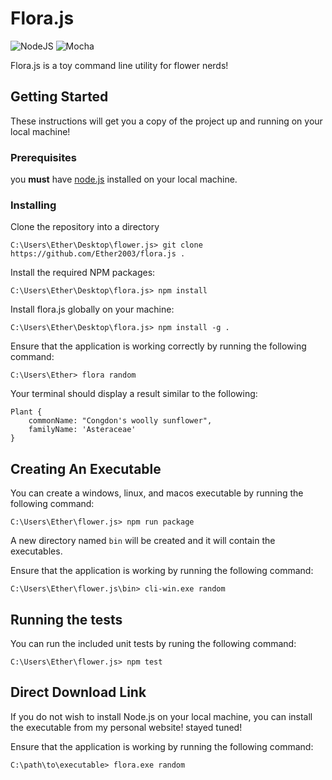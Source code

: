 # Flora.js
![NodeJS](https://img.shields.io/badge/node.js-6DA55F?style=for-the-badge&logo=node.js&logoColor=white)
![Mocha](https://img.shields.io/badge/-mocha-%238D6748?style=for-the-badge&logo=mocha&logoColor=white)  

Flora.js is a toy command line utility for flower nerds!

## Getting Started
These instructions will get you a copy of the project up and running on your local machine! 

### Prerequisites
you **must** have <a href="https://nodejs.org/en/">node.js</a> installed on your local machine.

### Installing
Clone the repository into a directory
```
C:\Users\Ether\Desktop\flower.js> git clone https://github.com/Ether2003/flora.js .
```

Install the required NPM packages:
```
C:\Users\Ether\Desktop\flora.js> npm install
```

Install flora.js globally on your machine:
```
C:\Users\Ether\Desktop\flora.js> npm install -g .
```

Ensure that the application is working correctly by running the following command:
```
C:\Users\Ether> flora random
```

Your terminal should display a result similar to the following:
```
Plant {
    commonName: "Congdon's woolly sunflower",
    familyName: 'Asteraceae'
}
```

## Creating An Executable
You can create a windows, linux, and macos executable by running the following command:
```
C:\Users\Ether\flower.js> npm run package
```

A new directory named ``bin`` will be created and it will contain the executables.

Ensure that the application is working by running the following command:
```
C:\Users\Ether\flower.js\bin> cli-win.exe random
```

## Running the tests
You can run the included unit tests by runing the following command:
```
C:\Users\Ether\flower.js> npm test
```

## Direct Download Link
If you do not wish to install Node.js on your local machine, you can install the executable from my personal website! stayed tuned!

Ensure that the application is working by running the following command:
```
C:\path\to\executable> flora.exe random
```
